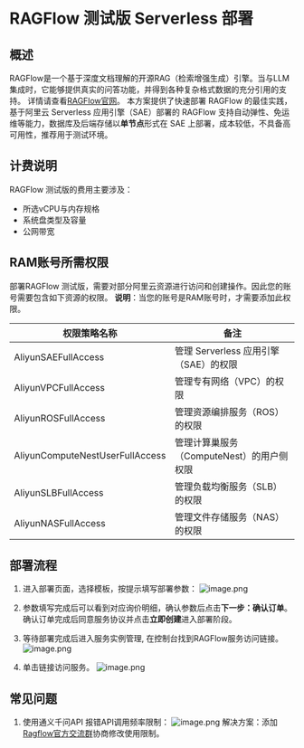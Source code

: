 # RAGFlow 测试版 Serverless 部署

## 概述
RAGFlow是一个基于深度文档理解的开源RAG（检索增强生成）引擎。当与LLM集成时，它能够提供真实的问答功能，并得到各种复杂格式数据的充分引用的支持。 详情请查看[RAGFlow官网](https://ragflow.io)。
本方案提供了快速部署 RAGFlow 的最佳实践，基于阿里云 Serverless 应用引擎（SAE）部署的 RAGFlow 支持自动弹性、免运维等能力，数据库及后端存储以**单节点**形式在 SAE 上部署，成本较低，不具备高可用性，推荐用于测试环境。


## 计费说明
RAGFlow 测试版的费用主要涉及：

- 所选vCPU与内存规格
- 系统盘类型及容量
- 公网带宽


## RAM账号所需权限
部署RAGFlow 测试版，需要对部分阿里云资源进行访问和创建操作。因此您的账号需要包含如下资源的权限。
  **说明**：当您的账号是RAM账号时，才需要添加此权限。

| 权限策略名称                          | 备注                                 |
|---------------------------------|------------------------------------|
| AliyunSAEFullAccess             | 管理 Serverless 应用引擎（SAE）的权限       |
| AliyunVPCFullAccess             | 管理专有网络（VPC）的权限                     |
| AliyunROSFullAccess             | 管理资源编排服务（ROS）的权限                   |
| AliyunComputeNestUserFullAccess | 管理计算巢服务（ComputeNest）的用户侧权限         |
| AliyunSLBFullAccess             | 管理负载均衡服务（SLB）的权限           |
| AliyunNASFullAccess            | 管理文件存储服务（NAS）的权限                 |

## 部署流程

1. 进入部署页面，选择模板，按提示填写部署参数：
  ![image.png](https://img.alicdn.com/imgextra/i3/O1CN01kZ2xXA1ssWyo7Rgzn_!!6000000005822-2-tps-2992-1526.png)

2. 参数填写完成后可以看到对应询价明细，确认参数后点击**下一步：确认订单**。确认订单完成后同意服务协议并点击**立即创建**进入部署阶段。 
3. 等待部署完成后进入服务实例管理, 在控制台找到RAGFlow服务访问链接。
  ![image.png](https://img.alicdn.com/imgextra/i2/O1CN01yDxcAx1SqzdjZuqCU_!!6000000002299-2-tps-2992-1524.png)
4. 单击链接访问服务。
  ![image.png](https://img.alicdn.com/imgextra/i2/O1CN01qBGTSx1ztdF2olWlD_!!6000000006772-0-tps-2878-1550.jpg)

## 常见问题
1. 使用通义千问API 报错API调用频率限制：
  ![image.png](https://img.alicdn.com/imgextra/i1/O1CN01TvqC6o1q6K3hN2e1p_!!6000000005446-2-tps-2564-822.png)
  解决方案：添加[Ragflow官方交流群](https://github.com/infiniflow/ragflow/blob/main/README_zh.md)协商修改使用限制。